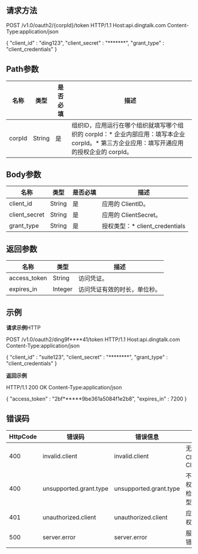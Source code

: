 ## 请求方法


POST /v1.0/oauth2/{corpId}/token HTTP/1.1
Host:api.dingtalk.com
Content-Type:application/json

{
  "client_id" : "ding123",
  "client_secret" : "*******",
  "grant_type" : "client_credentials"
}

## Path参数

| 名称   | 类型   | 是否必填 | 描述                                                                                                                                      |
| ------ | ------ | -------- | ----------------------------------------------------------------------------------------------------------------------------------------- |
| corpId | String | 是       | 组织ID，应用运行在哪个组织就填写哪个组织的 corpId：* 企业内部应用：填写本企业 corpId。* 第三方企业应用：填写开通应用的授权企业的 corpId。 |

## Body参数

| 名称          | 类型   | 是否必填 | 描述                           |
| ------------- | ------ | -------- | ------------------------------ |
| client_id     | String | 是       | 应用的 ClientID。              |
| client_secret | String | 是       | 应用的 ClientSecret。          |
| grant_type    | String | 是       | 授权类型：* client_credentials |

## 返回参数

| 名称         | 类型    | 描述                         |
| ------------ | ------- | ---------------------------- |
| access_token | String  | 访问凭证。                   |
| expires_in   | Integer | 访问凭证有效的时长，单位秒。 |

## 示例

**请求示例**HTTP

POST /v1.0/oauth2/ding9f****41/token HTTP/1.1
Host:api.dingtalk.com
Content-Type:application/json

{
  "client_id" : "suite123",
  "client_secret" : "********",
  "grant_type" : "client_credentials"
}


**返回示例**


HTTP/1.1 200 OK
Content-Type:application/json

{
  "access_token" : "2bf******9be361a5084f1e2b8",
  "expires_in" : 7200
}

## 错误码

| HttpCode | 错误码                 | 错误信息               | 说明                                 |
| -------- | ---------------------- | ---------------------- | ------------------------------------ |
| 400      | invalid.client         | invalid.client         | 无效的ClientID或ClientSecret         |
| 400      | unsupported.grant.type | unsupported.grant.type | 不支持此授权类型，请检查授权类型参数 |
| 401      | unauthorized.client    | unauthorized.client    | 应用未被授权                         |
| 500      | server.error           | server.error           | 服务器意外错误                       |
